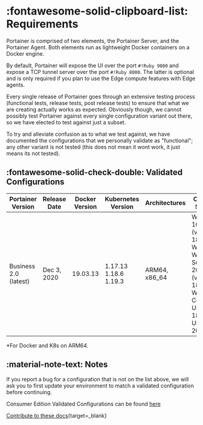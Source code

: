 # :fontawesome-solid-clipboard-list: Requirements
Portainer is comprised of two elements, the Portainer Server, and the Portainer Agent. Both elements run as lightweight Docker containers on a Docker engine.

By default, Portainer will expose the UI over the port `#!Ruby 9000` and expose a TCP tunnel server over the port `#!Ruby 8000`. The latter is optional and is only required if you plan to use the Edge compute features with Edge agents.


Every single release of Portainer goes through an extensive testing process (functional tests, release tests, post release tests) to ensure that what we are creating actually works as expected. Obviously though, we cannot possibly test Portainer against every single configuration variant out there, so we have elected to test against just a subset.

To try and alleviate confusion as to what we test against, we have documented the configurations that we personally validate as "functional"; any other variant is not tested (this does not mean it wont work, it just means its not tested). 

## :fontawesome-solid-check-double: Validated Configurations

| Portainer Version     | Release Date | Docker Version | Kubernetes Version    | Architectures | Operating Systems                                                                            |
|-----------------------|--------------|----------------|-----------------------|---------------|----------------------------------------------------------------------------------------------|
| Business 2.0 (latest) | Dec 3, 2020  | 19.03.13       | 1.17.13 1.18.6 1.19.3 | ARM64, x86_64 | Windows 10 (version 1809) + WSL2, Windows Server 2019 (version 1809) + Windows Containers, Ubuntu 18.04 LTS, Ubuntu 20.04.1* |

*For Docker and K8s on ARM64.

## :material-note-text: Notes

If you report a bug for a configuration that is not on the list above, we will ask you to first update your environment to match a validated configuration before continuing.

Consumer Edition Validated Configurations can be found [here](https://documentation.portainer.io/v2.0/deploy/requirements/)

[Contribute to these docs](https://github.com/portainer/portainer-docs/blob/master/contributing.md){target=_blank}
